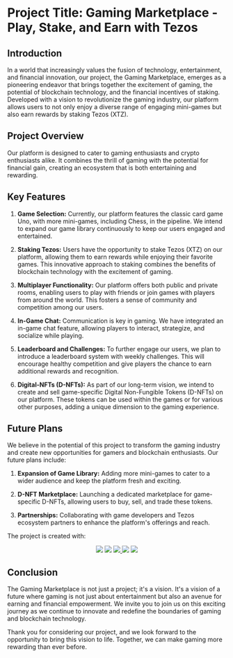 # Project Title: Gaming Marketplace - Play, Stake, and Earn with Tezos

## Introduction

In a world that increasingly values the fusion of technology, entertainment, and financial innovation, our project, the Gaming Marketplace, emerges as a pioneering endeavor that brings together the excitement of gaming, the potential of blockchain technology, and the financial incentives of staking. Developed with a vision to revolutionize the gaming industry, our platform allows users to not only enjoy a diverse range of engaging mini-games but also earn rewards by staking Tezos (XTZ).

## Project Overview

Our platform is designed to cater to gaming enthusiasts and crypto enthusiasts alike. It combines the thrill of gaming with the potential for financial gain, creating an ecosystem that is both entertaining and rewarding.

## Key Features

1. **Game Selection:** Currently, our platform features the classic card game Uno, with more mini-games, including Chess, in the pipeline. We intend to expand our game library continuously to keep our users engaged and entertained.

2. **Staking Tezos:** Users have the opportunity to stake Tezos (XTZ) on our platform, allowing them to earn rewards while enjoying their favorite games. This innovative approach to staking combines the benefits of blockchain technology with the excitement of gaming.

3. **Multiplayer Functionality:** Our platform offers both public and private rooms, enabling users to play with friends or join games with players from around the world. This fosters a sense of community and competition among our users.

4. **In-Game Chat:** Communication is key in gaming. We have integrated an in-game chat feature, allowing players to interact, strategize, and socialize while playing.

5. **Leaderboard and Challenges:** To further engage our users, we plan to introduce a leaderboard system with weekly challenges. This will encourage healthy competition and give players the chance to earn additional rewards and recognition.

6. **Digital-NFTs (D-NFTs):** As part of our long-term vision, we intend to create and sell game-specific Digital Non-Fungible Tokens (D-NFTs) on our platform. These tokens can be used within the games or for various other purposes, adding a unique dimension to the gaming experience.

## Future Plans

We believe in the potential of this project to transform the gaming industry and create new opportunities for gamers and blockchain enthusiasts. Our future plans include:

1. **Expansion of Game Library:** Adding more mini-games to cater to a wider audience and keep the platform fresh and exciting.

2. **D-NFT Marketplace:** Launching a dedicated marketplace for game-specific D-NFTs, allowing users to buy, sell, and trade these tokens.

3. **Partnerships:** Collaborating with game developers and Tezos ecosystem partners to enhance the platform's offerings and reach.


The project is created with:

<p align="center">
<a href="https://reactjs.org">
<img src="https://img.shields.io/badge/React-20232A?style=for-the-badge&logo=react&logoColor=61DAFB" /></a>

<a href="https://nodejs.org/en/">
<img src="https://img.shields.io/badge/Node.js-43853D?style=for-the-badge&logo=node.js&logoColor=white" /></a>

<a href="https://www.javascript.com">
<img src="https://img.shields.io/badge/JavaScript-323330?style=for-the-badge&logo=javascript&logoColor=F7DF1E" /> </a>

<a href="https://expressjs.com">
<img src="https://img.shields.io/badge/Express.js-404D59?style=for-the-badge" /></a>

<a href="https://socket.io">
<img src="https://img.shields.io/badge/Socket.io-black?style=for-the-badge&logo=socket.io&badgeColor=010101" /> </a>
</p>


## Conclusion

The Gaming Marketplace is not just a project; it's a vision. It's a vision of a future where gaming is not just about entertainment but also an avenue for earning and financial empowerment. We invite you to join us on this exciting journey as we continue to innovate and redefine the boundaries of gaming and blockchain technology.

Thank you for considering our project, and we look forward to the opportunity to bring this vision to life. Together, we can make gaming more rewarding than ever before.

